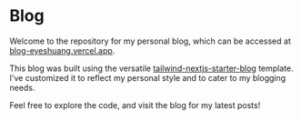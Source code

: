 # Blog

Welcome to the repository for my personal blog, which can be accessed at [blog-eyeshuang.vercel.app](https://blog-eyeshuang.vercel.app/).

This blog was built using the versatile [tailwind-nextjs-starter-blog](https://github.com/timlrx/tailwind-nextjs-starter-blog) template. I've customized it to reflect my personal style and to cater to my blogging needs.

Feel free to explore the code, and visit the blog for my latest posts!
